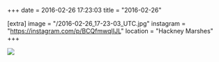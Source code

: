 +++
date = 2016-02-26 17:23:03
title = "2016-02-26"

[extra]
image = "/2016-02-26_17-23-03_UTC.jpg"
instagram = "https://instagram.com/p/BCQfmwqIIJL"
location = "Hackney Marshes"
+++

<img src="/2016-02-26_17-23-03_UTC.jpg" />
